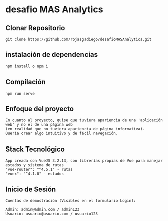 # desafio MAS Analytics

## Clonar Repositorio
```
git clone https://github.com/rojasgadiego/desafioMASAnalytics.git
```

## instalación de dependencias
```
npm install o npm i
```

## Compilación
```
npm run serve
```

## Enfoque del proyecto
```
En cuanto al proyecto, quise que tuviera apariencia de una 'aplicación web' y no el de una página web 
(en realidad que no tuviera apariencia de página informativa).
Quería crear algo intuitivo y de fácil navegación.
```

## Stack Tecnológico
```
App creada con VueJS 3.2.13, con librerías propias de Vue para manejar estados y sistema de rutas
"vue-router": "^4.5.1" - rutas
"vuex": "^4.1.0" - estados
```

## Inicio de Sesión
```
Cuentas de demostración (Visibles en el formulario Login):

Admin: admin@admin.com / admin123
Usuario: usuario@usuario.com / usuario123
```
